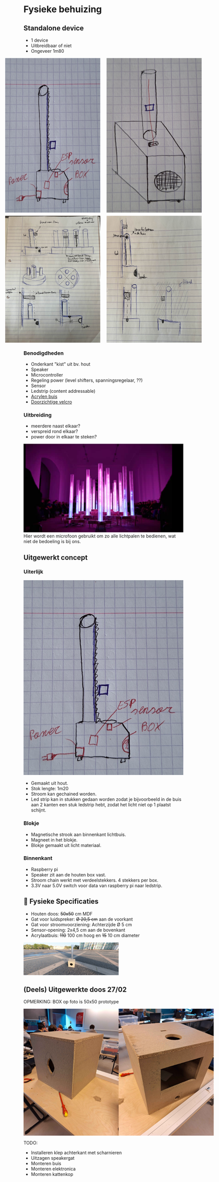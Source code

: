
# Fysieke behuizing

## Standalone device

- 1 device
- Uitbreidbaar of niet
- Ongeveer 1m80

<div style="display: flex; justify-content: center; gap: 20px;">
    <img src="./fotos/device.jpg" alt="Device" width="300">
    <img src="./fotos/device3d.jpg" alt="Device 3D" width="300">
</div>

<div style="display: flex; justify-content: center; gap: 20px; margin-top: 10px;">
    <img src="./fotos/Fysiek2.jpg" alt="Fysiek2" width="300">
    <img src="./fotos/Fysiek1.jpg" alt="Fysiek1" width="300">
</div>


### Benodigdheden

- Onderkant "kist" uit bv. hout
- Speaker
- Microcontroller
- Regeling power (level shifters, spanningsregelaar, ??)
- Sensor
- Ledstrip (content addressable)
- [Acrylen buis](https://www.kunststofshop.nl/acrylaat-plexiglas/acrylaat-buizen/melkwit-opaal/acrylaat-buis-opaal-2000x90x3mm-2000x90x3mm/a-7699-20000036)
- [Doorzichtige velcro](https://www.conrad.be/nl/p/3m-klittenband-om-vast-te-plakken-l-x-b-1-25-m-x-25-mm-transparant-1-stuk-s-2144908.html?gad_source=1&refresh=true)

### Uitbreiding

- meerdere naast elkaar?
- verspreid rond elkaar?
- power door in elkaar te steken?

![Idee1](./fotos/idee1.png)
Hier wordt een microfoon gebruikt om zo alle lichtpalen te bedienen, wat niet de bedoeling is bij ons.

## Uitgewerkt concept

### Uiterlijk

![Device](./fotos/device.jpg)

- Gemaakt uit hout.
- Stok lengte: 1m20
- Stroom kan gechained worden.
- Led strip kan in stukken gedaan worden zodat je bijvoorbeeld in de buis aan 2 kanten een stuk ledstrip hebt, zodat het licht niet op 1 plaatst schijnt.

### Blokje

- Magnetische strook aan binnenkant lichtbuis.
- Magneet in het blokje.
- Blokje gemaakt uit licht materiaal.

### Binnenkant

- Raspberry pi
- Speaker zit aan de houten box vast.
- Stroom chain werkt met verdeelstekkers. 4 stekkers per box.
- 3.3V naar 5.0V switch voor data van raspberry pi naar ledstrip.

## **📏 Fysieke Specificaties**
- Houten doos: ~~50x50~~ cm MDF 
- Gat voor luidspreker: ~~Ø 20,5 cm~~ aan de voorkant  
- Gat voor stroomvoorziening: Achterzijde Ø 5 cm   
- Sensor-opening: 2x4,5 cm aan de bovenkant  
- Acrylaatbuis: ~~110~~ 100 cm hoog en ~~15~~ 10 cm diameter   
<img src="./fotos/PX4%20ProtoType%20Assembly.png" alt="Device" width="300">



## (Deels) Uitgewerkte doos 27/02
OPMERKING: BOX op foto is 50x50 prototype

<div style="display: flex;">
    <img src="./fotos/BoxVoor.jpg" alt="Voorkant" width="300">
    <img src="./fotos/BoxAchter.jpg" alt="Achterkant" width="300">
</div>


TODO:
- Installeren klep achterkant met scharnieren
- Uitzagen speakergat
- Monteren buis
- Monteren elektronica
- Monteren kattenkop